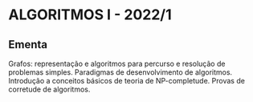 # ALGORITMOS I - 2022/1

## Ementa

Grafos: representação e algoritmos para percurso e resolução de problemas simples. Paradigmas de desenvolvimento de algoritmos. Introdução a conceitos básicos de teoria de NP-completude. Provas de corretude de algoritmos.